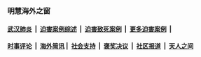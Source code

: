 
### 明慧海外之窗

####  [武汉肺炎](indexes/365.md?t=04052200) &nbsp;|&nbsp;  [迫害案例综述](indexes/328.md?t=04052200) &nbsp;|&nbsp; [迫害致死案例](indexes/277.md?t=04052200)  &nbsp;|&nbsp; [更多迫害案例](indexes/81.md?t=04052200)  &nbsp;|&nbsp; 
####  [时事评论](indexes/19.md?t=04052200) &nbsp;|&nbsp; [海外简讯](indexes/245.md?t=04052200)&nbsp;|&nbsp;  [社会支持](indexes/140.md?t=04052200) &nbsp;|&nbsp; [褒奖决议](indexes/282.md?t=04052200) &nbsp;|&nbsp; [社区报道](indexes/91.md?t=04052200)  &nbsp;|&nbsp; [天人之间](indexes/78.md?t=04052200) 

